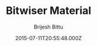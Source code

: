 ---
title: Bitwiser Material
github: https://github.com/brijeshb42/bitwiser-material
demo: https://bitwiser.in/bitwiser-material/
author: Brijesh Bittu
ssg:
  - Jekyll
cms:
  - No Cms
date: 2015-07-11T20:55:48.000Z
description: jekyll material theme
stale: true
draft: true
---